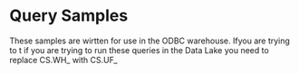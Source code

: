 # Query Samples

These samples are wirtten for use in the ODBC warehouse. Ifyou are trying to t if you are trying to run these queries in the Data Lake you need to replace CS.WH_ with CS.UF_ 
